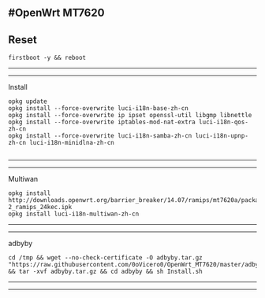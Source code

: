 #OpenWrt MT7620
-------------------------------------------------------------------------------
Reset
-------------------------------------------------------------------------------
```
firstboot -y && reboot
```
-------------------------------------------------------------------------------

-------------------------------------------------------------------------------
Install
```
opkg update
opkg install --force-overwrite luci-i18n-base-zh-cn
opkg install --force-overwrite ip ipset openssl-util libgmp libnettle
opkg install --force-overwrite iptables-mod-nat-extra luci-i18n-qos-zh-cn
opkg install --force-overwrite luci-i18n-samba-zh-cn luci-i18n-upnp-zh-cn luci-i18n-minidlna-zh-cn
   
```
-------------------------------------------------------------------------------

-------------------------------------------------------------------------------
Multiwan
```
opkg install http://downloads.openwrt.org/barrier_breaker/14.07/ramips/mt7620a/packages/oldpackages/multiwan_1.0.22-2_ramips_24kec.ipk
opkg install luci-i18n-multiwan-zh-cn
```
-------------------------------------------------------------------------------

-------------------------------------------------------------------------------
adbyby
```
cd /tmp && wget --no-check-certificate -O adbyby.tar.gz "https://raw.githubusercontent.com/0oVicero0/OpenWrt_MT7620/master/adbyby.tar.gz" && tar -xvf adbyby.tar.gz && cd adbyby && sh Install.sh
```
-------------------------------------------------------------------------------

-------------------------------------------------------------------------------
